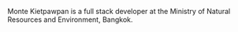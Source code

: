 Monte Kietpawpan is a full stack developer at the Ministry of Natural Resources and Environment, Bangkok.
